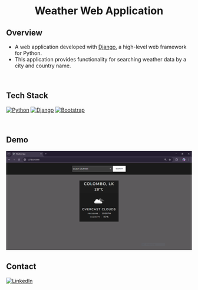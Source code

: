 <h1 align="center">Weather Web Application</h1>

## Overview
- A web application developed with [Django](https://www.djangoproject.com/), a high-level web framework for Python.
- This application provides functionality for searching weather data by a city and country name.

<br>

## Tech Stack
[![Python][Python-badge]][Python-url]
[![Django][Django-badge]][Django-url]
[![Bootstrap][Bootstrap-badge]][Bootstrap-url]

<br>

## Demo

[![Demo](https://github.com/DanushH/Django_weather_web_app/blob/main/weatherproject/weatherapp/static/media/Result.PNG)](https://www.youtube.com/embed/7hbYI6owLZs)


## Contact

[![LinkedIn][linkedin-shield]][linkedin-url]

<br>

<!-- MARKDOWN LINKS & IMAGES -->
[Python-badge]: https://img.shields.io/badge/Python-black?style=for-the-badge&logo=python&logoColor=%23FDD835
[Python-url]: https://www.python.org
[Django-badge]: https://img.shields.io/badge/Django-black?style=for-the-badge&logo=django&logoColor=%231B5E20
[Django-url]: https://www.djangoproject.com
[Bootstrap-badge]: https://img.shields.io/badge/Bootstrap-black?style=for-the-badge&logo=bootstrap&logoColor=%236A1B9A
[Bootstrap-url]: https://getbootstrap.com/
[linkedin-shield]: https://img.shields.io/badge/Linkedin-black?style=for-the-badge&logo=linkedin&logoColor=%230277BD
[linkedin-url]: https://linkedin.com/in/danushika-herath

<br/>
